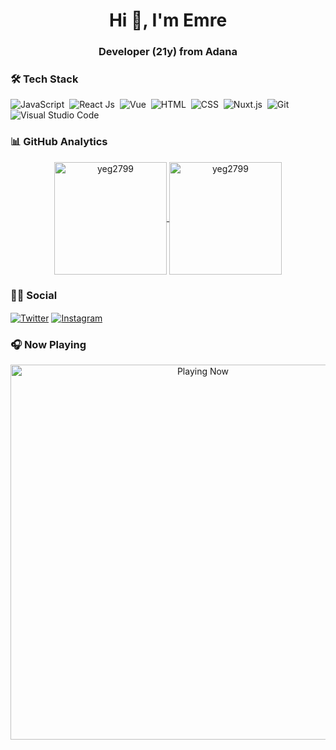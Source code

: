 <h1 align="center">Hi 👋, I'm Emre</h1>
<h3 align="center">Developer (21y) from Adana</h3>


### 🛠 Tech Stack
![JavaScript](https://img.shields.io/badge/-JavaScript-05122A?style=flat&logo=javascript)&nbsp;
![React Js](https://img.shields.io/badge/-React-05122A?style=flat&logo=react.js)&nbsp;
![Vue](https://img.shields.io/badge/-Vue-05122A?style=flat&logo=vue.js)&nbsp;
![HTML](https://img.shields.io/badge/-HTML-05122A?style=flat&logo=HTML5&logoColor=E34F26)&nbsp;
![CSS](https://img.shields.io/badge/-CSS-05122A?style=flat&logo=CSS3&logoColor=239120)&nbsp;
![Nuxt.js](https://img.shields.io/badge/nuxt.js-05122A?style=flat&logo=nuxt.js)&nbsp;
![Git](https://img.shields.io/badge/-Git-05122A?style=flat&logo=git)&nbsp;
![Visual Studio Code](https://img.shields.io/badge/-Visual%20Studio%20Code-05122A?style=flat&logo=visual-studio-code&logoColor=007ACC)&nbsp;


### 📊 GitHub Analytics

<p align="center">
<a href="https://github.com/Adem68">
  <img height="180em" align="center" src="https://github-readme-stats.vercel.app/api?username=yeg2799&show_icons=true&locale=en&theme=algolia&include_all_commits=true&count_private=true" alt="yeg2799"/>
  <img height="180em" align="center" src="https://github-readme-stats.vercel.app/api/top-langs?username=yeg2799&show_icons=true&locale=en&layout=compact&langs_count=8&theme=algolia" alt="yeg2799"/>
</a>
</p>

### 🤝🏻 Social

<p align="left">
<a href="https://twitter.com/emrex99" target="blank"><img align="center" src="https://img.shields.io/badge/Twitter-1DA1F2?style=flat&logo=twitter&logoColor=white" alt="Twitter" /></a>
  <a href="https://www.instagram.com/_emrguzel_/" target="blank"><img align="center" src="https://img.shields.io/badge/Instagram-1DA1F2?style=flat&logo=Instagram&logoColor=white" alt="Instagram" /></a>


### 🎧 Now Playing

[<p align="center"> <img src="https://spotify-readme-stat.vercel.app/api/run-spotify-status" alt="Playing Now" width="600" /></p>](https://open.spotify.com/user/q55sdvs5mwxpk498m4ufydwq7)
